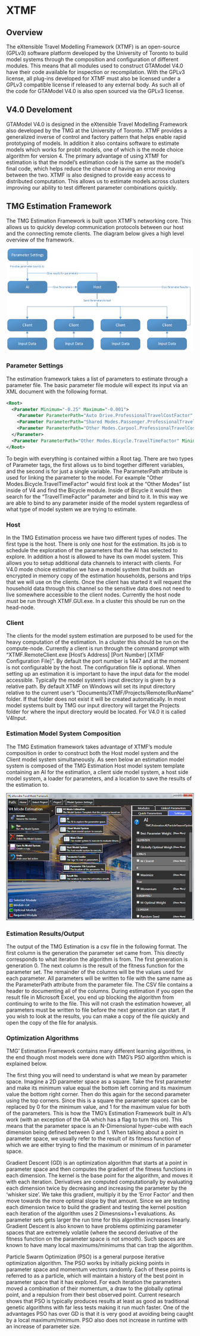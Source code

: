 # XTMF

## Overview

The eXtensible Travel Modelling Framework (XTMF) is an open-source (GPLv3) software platform developed by the University of Toronto to build model systems through the composition and configuration of different modules.  This means that all modules used to construct GTAModel V4.0 have their code available for inspection or recompilation.  With the GPLv3 license, all plug-ins developed for XTMF must also be licensed under a GPLv3 compatible license if released to any external body.  As such all of the code for GTAModel V4.0 is also open sourced via the GPLv3 license.

## V4.0 Develoment

GTAModel V4.0 is designed in the eXtensible Travel Modelling Framework also developed by the TMG at the University of Toronto. XTMF provides a generalized inverse of control and factory pattern that helps enable rapid prototyping of models.  In addition it also contains software to estimate models which works for probit models, one of which is the mode choice algorithm for version 4.  The primary advantage of using XTMF for estimation is that the model’s estimation code is the same as the model’s final code, which helps reduce the chance of having an error moving between the two.  XTMF is also designed to provide easy access to distributed computation.  This allows us to estimate models across clusters improving our ability to test different parameter combinations quickly.

## TMG Estimation Framework

The TMG Estimation Framework is built upon XTMF’s networking core.  This allows us to quickly develop communication protocols between our host and the connecting remote clients.  The diagram below gives a high level overview of the framework.

![alt text](images/EstimationFrameworkOverview.png "Estimation Framework Overview")

### Parameter Settings

The estimation framework takes a list of parameters to estimate through a parameter file.  The basic parameter file module will expect its input via an XML document with the following format.

```xml
<Root>
  <Parameter Minimum="-0.25" Maximum="-0.001">
    <Parameter ParameterPath="Auto Drive.ProfessionalTravelCostFactor" />
    <Parameter ParameterPath="Shared Modes.Passenger.ProfessionalTravelCostFactor" />
    <Parameter ParameterPath="Other Modes.Carpool.ProfessionalTravelCostFactor" />
  </Parameter>
  <Parameter ParameterPath="Other Modes.Bicycle.TravelTimeFactor" Minimum="-0.4" Maximum="0" />
</Root>

```
To begin with everything is contained within a Root tag.  There are two types of Parameter tags, the first allows us to bind together different variables, and the second is for just a single variable.  The ParameterPath attribute is used for linking the parameter to the model.  For example "Other Modes.Bicycle.TravelTimeFactor" would first look at the “Other Modes” list inside of V4 and find the Bicycle module.  Inside of Bicycle it would then search for the “TravelTimeFactor” parameter and bind to it.  In this way we are able to bind to any parameter inside of the model system regardless of what type of model system we are trying to estimate.

### Host

In the TMG Estimation process we have two different types of nodes.  The first type is the host.  There is only one host for the estimation.  Its job is to schedule the exploration of the parameters that the AI has selected to explore.  In addition a host is allowed to have its own model system.  This allows you to setup additional data channels to interact with clients.  For V4.0 mode choice estimation we have a model system that builds an encrypted in memory copy of the estimation households, persons and trips that we will use on the clients.  Once the client has started it will request the household data through this channel so the sensitive data does not need to live somewhere accessible to the client nodes.  Currently the host node must be run through XTMF.GUI.exe.  In a cluster this should be run on the head-node.


### Client

The clients for the model system estimation are purposed to be used for the heavy computation of the estimation.  In a cluster this should be run on the compute-node.  Currently a client is run through the command prompt with “XTMF.RemoteClient.exe [Host’s Address] [Port Number] [XTMF Configuration File]”.  By default the port number is 1447 and at the moment is not configurable by the host.  The configuration file is optional.  When setting up an estimation it is important to have the input data for the model accessible.  Typically the model system’s input directory is given by a relative path.  By default XTMF on Windows will set its input directory relative to the current user’s “Documents/XTMF/Projects/Remote/RunName” folder.  If that folder does not exist it will be created automatically.  In most model systems built by TMG our input directory will target the Projects folder for where the input directory would be located.  For V4.0 it is called V4Input.

### Estimation Model System Composition

The TMG Estimation framework takes advantage of XTMF’s module composition in order to construct both the Host model system and the Client model system simultaneously.  As seen below an estimation model system is composed of the TMG Estimation Host model system template containing an AI for the estimation, a client side model system, a host side model system, a loader for parameters, and a location to save the results of the estimation to.

![Figure 3 - an example of an estimation model system displayed by XTMF 1.0](images/3.png "Figure 3")

### Estimation Results/Output

The output of the TMG Estimation is a csv file in the following format.  The first column is the generation the parameter set came from.  This directly corresponds to what iteration the algorithm is from.  The first generation is generation 0.  The next column is the result of the fitness function for the parameter set.  The remainder of the columns will be the values used for each parameter.  All parameters will be written to file with the same name as the ParameterPath attribute from the parameter file.  The CSV file contains a header to documenting all of the columns.  During estimation if you open the result file in Microsoft Excel, you end up blocking the algorithm from continuing to write to the file.  This will not crash the estimation however, all parameters must be written to file before the next generation can start.  If you wish to look at the results, you can make a copy of the file quickly and open the copy of the file for analysis.

### Optimization Algorithms

TMG’ Estimation Framework contains many different learning algorithms, in the end though most models were done with TMG’s PSO algorithm which is explained below.

The first thing you will need to understand is what we mean by parameter space.  Imagine a 2D parameter space as a square.  Take the first parameter and make its minimum value equal the bottom left corning and its maximum value the bottom right corner.  Then do this again for the second parameter using the top corners.  Since this is a square the parameter spaces can be replaced by 0 for the minimum value, and 1 for the maximum value for both of the parameters.  This is how the TMG’s Estimation Framework built in AI’s work (with an exception of the GA which has a flag to turn this on).  This means that the parameter space is an N-Dimensional hyper-cube with each dimension being defined between 0 and 1.  When talking about a point in parameter space, we usually refer to the result of its fitness function of which we are either trying to find the maximum or minimum of in parameter space.

Gradient Descent (GD) is an optimization algorithm that starts at a point in parameter space and then computes the gradient of the fitness functions in each dimension.  The kernel is the base point for the algorithm, and moves it with each iteration.  Derivatives are computed computationally by evaluating each dimension twice by decreasing and increasing the parameter by the ‘whisker size’.  We take this gradient, multiply it by the ‘Error Factor’ and then move towards the more optimal slope by that amount. Since we are testing each dimension twice to build the gradient and testing the kernel position each iteration of the algorithm uses 2 Dimesnsions+1 evaluations.  As parameter sets gets larger the run time for this algorithm increases linearly.  Gradient Descent is also known to have problems optimizing parameter spaces that are extremely volatile (where the second derivative of the fitness function on the parameter space is not smooth).  Such spaces are known to have many local maximums/minimums that can trap the algorithm.

Particle Swarm Optimization (PSO) is a general purpose iterative optimization algorithm.  The PSO works by initially picking points in parameter space and momentum vectors randomly.  Each of these points is referred to as a particle, which will maintain a history of the best point in parameter space that it has explored.  For each iteration the parameters moved a combination of their momentum, a draw to the globally optimal point, and a repulsion from their best observed point.  Current research shows that PSO is typically produces results at least as good as traditional genetic algorithms with far less tests making it run much faster.  One of the advantages PSO has over GD is that it is very good at avoiding being caught by a local maximum/minimum.  PSO also does not increase in runtime with an increase of parameter size.


